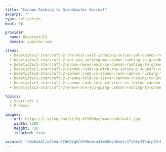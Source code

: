 ```yaml
---
title: "Cannon Rushing to Grandmaster Series!"
excerpt: ""
type: collection
heat: 66

provider:
  name: BeastyqtSC2
  domain: youtube.com

items:
  - beastyqtsc2-starcraft-2-the-most-salt-inducing-series-yet-cannon-rushing-to-grandmaster-episode-1
  - beastyqtsc2-starcraft-2-are-you-jerking-me-cannon-rushing-to-grandmaster-episode-2
  - beastyqtsc2-starcraft-2-proxy-nexus-warp-in-cannon-rushing-to-grandmaster-episode-3
  - beastyqtsc2-starcraft-2-cannon-rushing-with-the-colossus-support-cannon-rushing-to-grandmaster-episode-5
  - beastyqtsc2-starcraft-2-cannon-rush-vs-cannon-rush-cannon-rushing-to-grandmaster-episode-7
  - beastyqtsc2-starcraft-2-insane-hold-vs-terran-cannon-rushing-to-grandmaster-episode-8
  - beastyqtsc2-starcraft-2-cannon-rush-into-carriers-vs-terran-cannon-rushing-to-grandmaster-episode-9
  - beastyqtsc2-starcraft-2-where-are-you-going-cannon-rushing-to-grandmaster-episode-10

topics:
  - StarCraft 2
  - Protoss

images:
  - url: https://i.ytimg.com/vi/Gg-KYV9GWyc/maxresdefault.jpg
    width: 1280
    height: 720
    isCached: true

secured: "b8vD4AGC/olGhAr6IN6QVqOC0fRNtm+e4fm09kvHkkdrLST1O6x3TSWcpZ9+M5ZwVH5Iv256r8IK4A9PNlkNSCenV5TdE5PJ2J8OL6UkzD0OWqDj/GhLvVoqwe2z8HQPIELUooK0/c+LNevIXZnsaLoWQBqYYsnARtI/yr58izTtyPcORAWaZxwP752vhV3mLYGwnNY4nUhREgcLpREv5Kv5tRwwNwIzBEA58fxNMWwf0HFl9HCc+SbouqBETWfEv/IR0HlDumrpjJYVUzxvJKpmZTs/RarKiyXa+C9xlyk1Cja8VsWq8ZXhKcZZ/muV3XR8fNEhye8uzF0mqQ+j+9dnkO28bEvTJ4ZHqPCT1aU=;E5z6hN6+r97UK4GwNx8jsg=="
---
```


